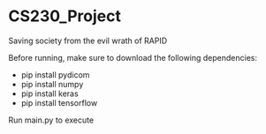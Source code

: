 # CS230_Project

Saving society from the evil wrath of RAPID

Before running, make sure to download the following dependencies:
- pip install pydicom
- pip install numpy
- pip install keras
- pip install tensorflow

Run main.py to execute
